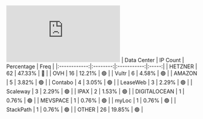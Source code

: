 ![Diagramm](https://github.com/obajay/StateSync-snapshots/blob/main/Projects/Juno/1/README.md)
| Data Center | IP Count | Percentage | Freq |
|:------------:|:--------:|:-----------:|:-----:|
| HETZNER | 62 | 47.33% | 🔴 |
| OVH | 16 | 12.21% | 🟢 |
| Vultr | 6 | 4.58% | 🟢 |
| AMAZON | 5 | 3.82% | 🟢 |
| Contabo | 4 | 3.05% | 🟢 |
| LeaseWeb | 3 | 2.29% | 🟢 |
| Scaleway | 3 | 2.29% | 🟢 |
| IPAX | 2 | 1.53% | 🟢 |
| DIGITALOCEAN | 1 | 0.76% | 🟢 |
| MEVSPACE | 1 | 0.76% | 🟢 |
| myLoc | 1 | 0.76% | 🟢 |
| StackPath | 1 | 0.76% | 🟢 |
| OTHER | 26 | 19.85% | 🟢 |
